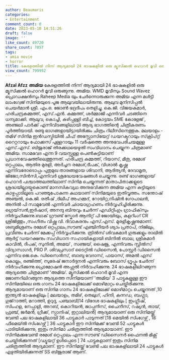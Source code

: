 ```yaml
---
author: Beaumaris
categories:
- Entertainment
comment_count: 0
date: 2023-05-10 14:51:26
draft: false
image: ''
like_count: 49720
share_count: 7057
tags:
- amia movie
- horror
title: കേരളത്തിൽ നിന്ന് ആദ്യമായി 24 ഭാഷകളിൽ ഒരു മ്യൂസിക്കൽ ഹൊറർ മൂവി ഒരുങ്ങുന്നു 'അമിയ'
view_count: 799992
---
```


**Afzal Afzz** **അമിയ** കേരളത്തിൽ നിന്ന് ആദ്യമായി 24 ഭാഷകളിൽ ഒരു മ്യൂസിക്കൽ ഹൊറർ മൂവി ഒരുങ്ങുന്നു. അമിയ. WMD മൂവീസും Sound Wavez പ്രൊഡക്ഷൻസും Raheep Media യും ചേർന്നൊരുക്കുന്ന അമിയ എന്ന മൾട്ടി ലാംഗ്വേജ് സിനിമയുടെ പൂജ ആലുവയിലായിരുന്നു. ആലുവ മുനിസിപ്പൽ ചെയർമാൻ ശ്രീ. എം.ഒ. ജോൺ ഭദ്രദീപം തെളിച്ചു. കെ.ജി. വിജയകുമാർ, ഹരിചന്ദ്രകമ്മത്ത്, എസ്.എൻ. കമ്മത്ത്, ശർമ്മാജി എന്നിവർ ചടങ്ങിനെ ധന്യമാക്കി. ആലുവ, കൊച്ചി, കുഴിപ്പള്ളി ബീച്ച്, കോട്ടയം SME കോളേജ് , അഞ്ജലി പാർക്ക് എന്നിവിടങ്ങളിലായി ആദ്യ ഭാഗത്തിന്റെ ചിത്രീകരണം പൂർത്തിയായി. രണ്ടു ഭാഗങ്ങളായിട്ടായിരിക്കും ചിത്രം റിലീസിനെത്തുക. മലയാളം - തമിഴ് സിനിമ ഇൻഡസ്ട്രിയിൽ ചീഫ് അസ്സോസിയേറ്റ് ഡയറക്ടറായും സ്‌ക്രിപ്റ്റ് റൈറ്ററായും ഫോക്കസ് പുള്ളറായും 11 വർഷത്തെ അനുഭവപരിചയമുള്ള എസ്.എസ്. ബിജുരാജ് തിരക്കഥയെഴുതി സംവിധാനം ചെയ്യുന്ന ചിത്രമാണ് അമിയ. സാമവേദ എന്ന 9 വയസ്സുള്ള പെൺകുട്ടിയാണ് പ്രധാനവേഷത്തിലെത്തുന്നത്. ഹരിചന്ദ്ര കമ്മത്ത്, റിയാസ്, മീതു, രമേശ് ഒറ്റപ്പാലം, ആതിര മുരളി, അർച്ചന രമേശ്,ദീപക്, വിശാൽ കൃഷ്ണ എന്നിവരോടൊപ്പം പുതുമുഖ താരങ്ങളായ ശിവാനി, ആദിത്യൻ, ദേവാമൃത, ജിജോ,സിൻസി,എന്നിവർ ശ്രദ്ധേയവേഷങ്ങൾ ചെയ്യുന്നു. രണ്ട് ഭാഗങ്ങളായ് ഹൊറർ പശ്ചാത്തലത്തിലാണ് സിനിമ ചെയ്യുന്നത് മാതാപിതാക്കളുടെ ശ്രദ്ധയില്ലായ്മകൊണ്ട് മാനസികവ്യഥ അനുഭവിക്കുന്ന അമിയ എന്ന കുട്ടിയുടെ കാഴ്ചപ്പാടിലൂടെ പറഞ്ഞുപോകുന്ന കഥയാണ് സിനിമയുടെ ഇതിവൃത്തം. [](https://cdn.boolokam.com/articles/2023/05/fqfq.jpg)സന്തോഷ് അഞ്ചൽ, കെ.ജി. രതീഷ് ,ദിലീപ് അഹമ്മദ്, റോയിറ്റ,നിഷിൻ ഗോപാലൻ, അനിൽ പി സാമുവേൽ എന്നിവർ ഛായാഗ്രഹണം നിർവ്വഹിച്ചിരിക്കുന്നു. ഗ്രെയ്‌സൻ,ഇർഷാദ്, അനന്ദു ബിനുവും ചേർന്ന് എഡിറ്റിംഗും ഗ്രാഫിക്‌സും നിർവ്വഹിക്കുന്നു.ബാക് ഗ്രൗണ്ട് സ്കോർ ആനിറ്റ് പി ജോയിയും, കളറിംഗ് CR ശ്രീജിത്തും ,സംഗീതം വിഷ്ണു വി. ദിവാകരനും എസ്.എസ്. മുരളീകൃഷ്ണനുമാണ്. ശബ്ദമിശ്രണം രമേശ് ഒറ്റപ്പാലം,സൗണ്ട് എഞ്ചിനീയർ ശ്യാം പ്രതാപ്, നിജിലും, പ്രവീണും ചേർന്ന് മേക്കപ്പ് നിർവ്വഹിക്കുന്നു. ത്രിൽസ് ശിവകുമാർ ഗുരുക്കളും രാഖിൽ ആർട്ട് ഡയറക്ഷനും സംവിധാന സഹായികളായി ബിനിൽ ബാല, ശ്രീകുമാർ കാവിൽ, ദീപക്, സുനിൽ, അമയ് , സഞ്ജയ്, ഷൈജു, എന്നിവരും സ്റ്റിൽസ് വിദ്യാസാഗർ, PRO P. ശിവപ്രസാദ് ടൈറ്റിൽ ഡിസൈൻ, പോസ്റ്റർ ഡിസൈൻ എന്നിവ ജെ.കെ. ഡിസൈൻസ്, ബാബു വേദാസ്, ഫയാസ്, അമൽ എസ് കൊല്ലം, രഞ്ജിത്ത്, സുരേഷ് ജനാർദ്ദനൻ എന്നിവരും ബോസ് ഗ്രൂപ്പും ചേർന്ന് നിർവഹിക്കുന്നു.പ്രൊമോഷൻ അഫ്സൽ നിർവഹിക്കുന്നു. 24 ഭാഷകളിലിറങ്ങുന്ന ആദ്യത്തെ ചിത്രമാണ് 'അമിയ'. മ്യൂസിക്കൽ ഹൊറർ മൂവി എന്ന ജോണറിലിറങ്ങുന്ന ആദ്യത്തെ സിനിമയാണ് 'അമിയ' 3 പാട്ടുകളുള്ള ഈ സിനിമയിലെ ഒരു ഗാനം 24 ഭാഷകളിലേക്ക് മൊഴിമാറ്റം ചെയ്തിരിക്കുന്നു. ആദ്യമായാണ് ഒരു സിനിമ ഗാനം 24 ഭാഷകളിലേക്ക് മൊഴിമാറ്റം ചെയ്യുന്നത് ,10 ഇന്ത്യൻ ഭാഷകളിലും [ മലയാളം, തമിഴ്, തെലുഗ്, ഹിന്ദി, കന്നഡ, ബംഗ്ലാ, ഗുജ്‌റാത്തി, മറാത്തി, ഉറുദു, പഞ്ചാബി]14 വിദേശ ഭാഷകളിലും [ ഇംഗ്ലീഷ്, സിംഹള, നേപ്പാളി, അറബ്, കൊറിയൻ, ജാപ്പനീസ്, ചൈനീസ്, റഷ്യൻ, തായ്, ഫ്രഞ്ച്, ജർമൻ, ഗ്രീക്ക്, സ്പാനിഷ്, ഇറ്റാലിയൻ] ആദ്യമായാണ് ഒരു സിനിമയ്ക്ക് വേണ്ടി പല ഭാഷകളിലായി 36 പാട്ടുകാർ പാടുന്നത് [18 മെയിൽ സിംഗേഴ്സ് , 18 ഫീമെയ്ൽ സിംഗേഴ്സ് ] 36 പാട്ടുകാർ ഈ സിനിമക്ക് വേണ്ടി 52 പാട്ടുകൾ പാടിയിരിക്കുന്നു, ഇതും സിനിമാ ചരിത്രത്തിൽ ആദ്യമായാണ്. ഈ സിനിമക്കുവേണ്ടി രമേശ് ഒറ്റപ്പാലം എന്ന സൗണ്ട് ഡിസൈനർ ഫൈനൽ മിക്സ് ചെയ്തിരിക്കുന്നത് [ഡ്യൂയറ്റ് ഉൾപ്പെടെ ] 74 പാട്ടുകളാണ് ഇതും സിനിമ ചരിത്രത്തിൽ ആദ്യമാണ്. ഈ സിനിമയ്ക്ക് വേണ്ടി പല ഭാഷകളിലായി 24 പാട്ടുകൾ എഴുതിയിരിക്കുന്നത് SS ബിജുരാജ് ആണ്.